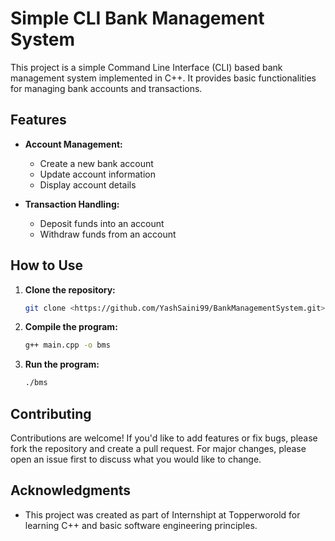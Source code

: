 # Simple CLI Bank Management System

This project is a simple Command Line Interface (CLI) based bank management system implemented in C++. It provides basic functionalities for managing bank accounts and transactions.

## Features

- **Account Management:**
  - Create a new bank account
  - Update account information
  - Display account details

- **Transaction Handling:**
  - Deposit funds into an account
  - Withdraw funds from an account

## How to Use

1. **Clone the repository:**
   ```bash
   git clone <https://github.com/YashSaini99/BankManagementSystem.git>
   ```

2. **Compile the program:**
   ```bash
   g++ main.cpp -o bms
   ```

3. **Run the program:**
   ```bash
   ./bms
   ```

## Contributing

Contributions are welcome! If you'd like to add features or fix bugs, please fork the repository and create a pull request. For major changes, please open an issue first to discuss what you would like to change.

## Acknowledgments

- This project was created as part of Internshipt at Topperworold for learning C++ and basic software engineering principles.
